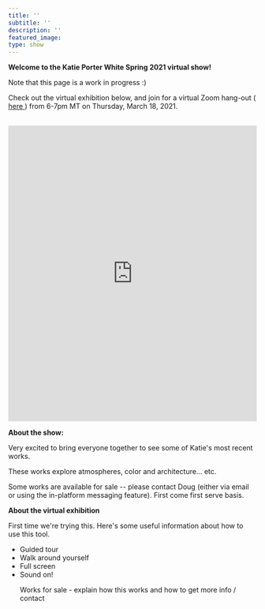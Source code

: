 ```yaml
---
title: ''
subtitle: ''
description: ''
featured_image:
type: show
---
```

<b> Welcome to the Katie Porter White Spring 2021 virtual show! </b>
<p> Note that this page is a work in progress :) </p>
<p> Check out the virtual exhibition below, and join for a virtual Zoom hang-out (<a href="link"> here </a>) from 6-7pm MT on Thursday, March 18, 2021. </p>

<br>

<!--begin kunstmatrix--> <iframe allowfullscreen="true" frameborder="0" scrolling="no" src="https://art.kunstmatrix.com/apps/artspaces/index.html?external=true&splashscreen=true&language=en&uid=46886&exhibition=4827199" width="100%" height="600"></iframe><!--end kunstmatrix-->

<b> About the show: </b>

<p> Very excited to bring everyone together to see some of Katie's most recent works.</p>
<p> These works explore atmospheres, color and architecture... etc. </p>
<p> Some works are available for sale -- please contact Doug (either via email or using the in-platform messaging feature). First come first serve basis. </p>

<b> About the virtual exhibition </b>

<p> First time we're trying this. Here's some useful information about how to use this tool. </p>
<ul>
  <li> Guided tour </li>
  <li> Walk around yourself </li>
  <li> Full screen </li>
  <li> Sound on! </li>
<p> Works for sale - explain how this works and how to get more info / contact</p>
</ul>
